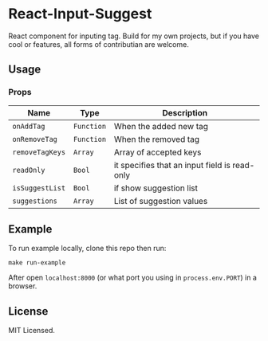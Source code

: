 # React-Input-Suggest

React component for inputing tag. Build for my own projects, but if you have cool or features, all forms of contributian are welcome.

## Usage

### Props

|Name|Type|Description|
|---|---|---|
|`onAddTag`|`Function`|When the added new tag|
|`onRemoveTag`|`Function`|When the removed tag|
|`removeTagKeys`|`Array`|Array of accepted keys|
|`readOnly`|`Bool`|it specifies that an input field is read-only|
|`isSuggestList`|`Bool`|if show suggestion list|
|`suggestions`|`Array`|List of suggestion values|

## Example

To run example locally, clone this repo then run:

`make run-example`

After open `localhost:8000` (or what port you using in `process.env.PORT`) in a browser.


## License

MIT Licensed.
